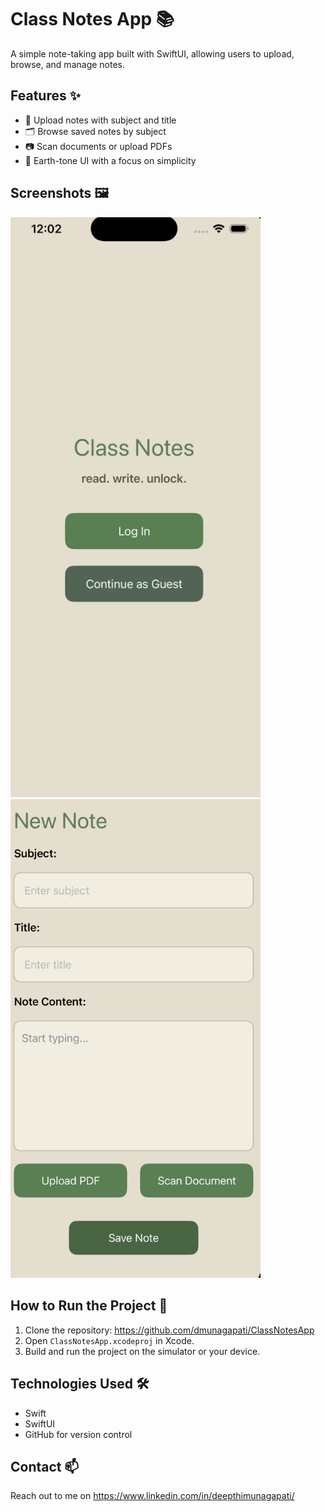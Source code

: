 # Class Notes App 📚
A simple note-taking app built with SwiftUI, allowing users to upload, browse, and manage notes.

## Features ✨
- 📄 Upload notes with subject and title
- 🗂️ Browse saved notes by subject
- 📷 Scan documents or upload PDFs
- 🎨 Earth-tone UI with a focus on simplicity

## Screenshots 🖼️
<img src="ClassNotes/Screenshots/screenshot1.png" alt="Home Screen" width="400">
<img src="ClassNotes/Screenshots/screenshot2.png" alt="Upload Note" width="400">

## How to Run the Project 🚀
1. Clone the repository: https://github.com/dmunagapati/ClassNotesApp
2. Open `ClassNotesApp.xcodeproj` in Xcode.
3. Build and run the project on the simulator or your device.

## Technologies Used 🛠️
- Swift
- SwiftUI
- GitHub for version control

## Contact 📫
Reach out to me on https://www.linkedin.com/in/deepthimunagapati/
